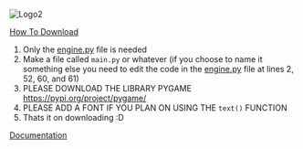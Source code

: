![Logo2](https://user-images.githubusercontent.com/70321204/235853173-d2dae64b-5d2c-417e-9466-6a4b5eacabcb.png)

[How To Download](https://github.com/Dragon-Chicken/Basilisk/wiki/HOW-DO-DOWNLOAD)

1. Only the [engine.py](https://github.com/Dragon-Chicken/DragonEngine/blob/main/engine.py) file is needed
2. Make a file called `main.py` or whatever (if you choose to name it something else you need to edit the code in the [engine.py](https://github.com/Dragon-Chicken/DragonEngine/blob/main/engine.py) file at lines 2, 52, 60, and 61)
3. PLEASE DOWNLOAD THE LIBRARY PYGAME https://pypi.org/project/pygame/
4. PLEASE ADD A FONT IF YOU PLAN ON USING THE `text()` FUNCTION
5. Thats it on downloading :D

[Documentation](https://github.com/Dragon-Chicken/DragonEngine/wiki)
